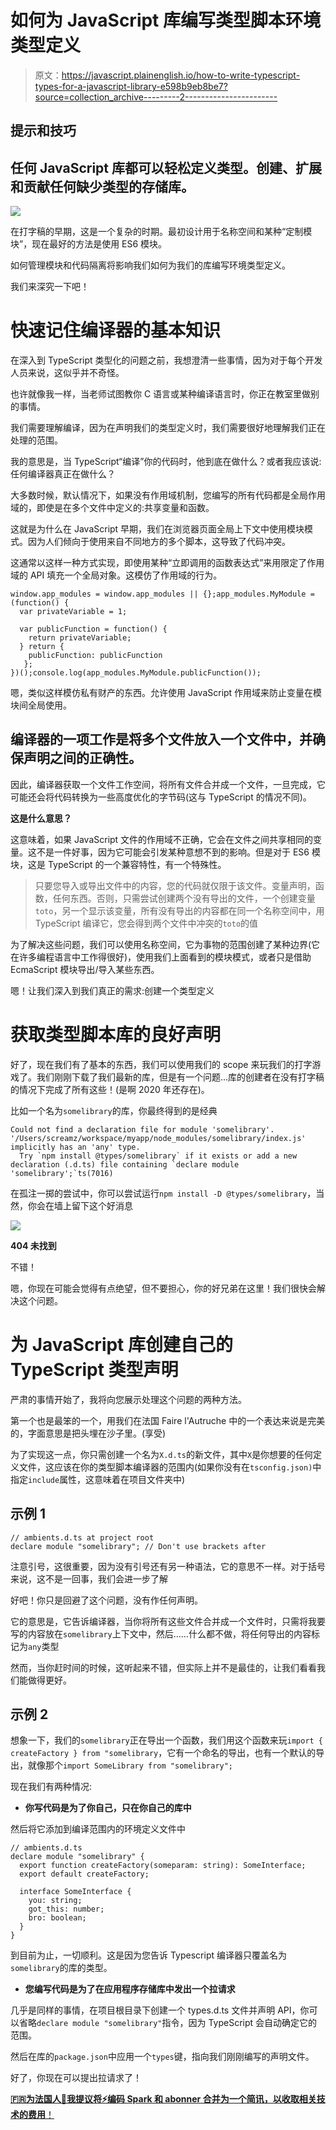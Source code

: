 # 如何为 JavaScript 库编写类型脚本环境类型定义

> 原文：<https://javascript.plainenglish.io/how-to-write-typescript-types-for-a-javascript-library-e598b9eb8be7?source=collection_archive---------2----------------------->

## 提示和技巧

## 任何 JavaScript 库都可以轻松定义类型。创建、扩展和贡献任何缺少类型的存储库。

![](img/c36b23e496d7f37a3b2a9bf0ff2f6e94.png)

在打字稿的早期，这是一个复杂的时期。最初设计用于名称空间和某种“定制模块”，现在最好的方法是使用 ES6 模块。

如何管理模块和代码隔离将影响我们如何为我们的库编写环境类型定义。

我们来深究一下吧！

# 快速记住编译器的基本知识

在深入到 TypeScript 类型化的问题之前，我想澄清一些事情，因为对于每个开发人员来说，这似乎并不奇怪。

也许就像我一样，当老师试图教你 C 语言或某种编译语言时，你正在教室里做别的事情。

我们需要理解编译，因为在声明我们的类型定义时，我们需要很好地理解我们正在处理的范围。

我的意思是，当 TypeScript“编译”你的代码时，他到底在做什么？或者我应该说:任何编译器真正在做什么？

大多数时候，默认情况下，如果没有作用域机制，您编写的所有代码都是全局作用域的，即使是在多个文件中定义的:共享变量和函数。

这就是为什么在 JavaScript 早期，我们在浏览器页面全局上下文中使用模块模式。因为人们倾向于使用来自不同地方的多个脚本，这导致了代码冲突。

这通常以这样一种方式实现，即使用某种“立即调用的函数表达式”来用限定了作用域的 API 填充一个全局对象。这模仿了作用域的行为。

```
window.app_modules = window.app_modules || {};app_modules.MyModule = (function() {
  var privateVariable = 1;

  var publicFunction = function() {
    return privateVariable;
  } return {
    publicFunction: publicFunction
   };
})();console.log(app_modules.MyModule.publicFunction());
```

嗯，类似这样模仿私有财产的东西。允许使用 JavaScript 作用域来防止变量在模块间全局使用。

## 编译器的一项工作是将多个文件放入一个文件中，并确保声明之间的正确性。

因此，编译器获取一个文件工作空间，将所有文件合并成一个文件，一旦完成，它可能还会将代码转换为一些高度优化的字节码(这与 TypeScript 的情况不同)。

**这是什么意思？**

这意味着，如果 JavaScript 文件的作用域不正确，它会在文件之间共享相同的变量。这不是一件好事，因为它可能会引发某种意想不到的影响。但是对于 ES6 模块，这是 TypeScript 的一个兼容特性，有一个特殊性。

> 只要您导入或导出文件中的内容，您的代码就仅限于该文件。变量声明，函数，任何东西。否则，只需尝试创建两个没有导出的文件，一个创建变量`toto`，另一个显示该变量，所有没有导出的内容都在同一个名称空间中，用 TypeScript 编译它，您会得到两个文件中冲突的`toto`的值

为了解决这些问题，我们可以使用名称空间，它为事物的范围创建了某种边界(它在许多编程语言中工作得很好)，使用我们上面看到的模块模式，或者只是借助 EcmaScript 模块导出/导入某些东西。

嗯！让我们深入到我们真正的需求:创建一个类型定义

# 获取类型脚本库的良好声明

好了，现在我们有了基本的东西，我们可以使用我们的 scope 来玩我们的打字游戏了。我们刚刚下载了我们最新的库，但是有一个问题…库的创建者在没有打字稿的情况下完成了所有这些！(是啊 2020 年还存在)。

比如一个名为`somelibrary`的库，你最终得到的是经典

```
Could not find a declaration file for module 'somelibrary'. '/Users/screamz/workspace/myapp/node_modules/somelibrary/index.js' implicitly has an 'any' type.
  Try `npm install @types/somelibrary` if it exists or add a new declaration (.d.ts) file containing `declare module 'somelibrary';`ts(7016)
```

在孤注一掷的尝试中，你可以尝试运行`npm install -D @types/somelibrary`，当然，你会在墙上留下这个好消息

![](img/58d208fb05b5126dc7563a9cd215ffe3.png)

**404 未找到**

不错！

嗯，你现在可能会觉得有点绝望，但不要担心，你的好兄弟在这里！我们很快会解决这个问题。

# 为 JavaScript 库创建自己的 TypeScript 类型声明

严肃的事情开始了，我将向您展示处理这个问题的两种方法。

第一个也是最笨的一个，用我们在法国 Faire l'Autruche 中的一个表达来说是完美的，字面意思是把头埋在沙子里。(享受)

为了实现这一点，你只需创建一个名为`X.d.ts`的新文件，其中`X`是你想要的任何定义文件，这应该在你的类型脚本编译器的范围内(如果你没有在`tsconfig.json)`中指定`include`属性，这意味着在项目文件夹中)

## 示例 1

```
// ambients.d.ts at project root
declare module "somelibrary"; // Don't use brackets after
```

注意引号，这很重要，因为没有引号还有另一种语法，它的意思不一样。对于括号来说，这不是一回事，我们会进一步了解

好吧！你只是回避了这个问题，没有作任何声明。

它的意思是，它告诉编译器，当你将所有这些文件合并成一个文件时，只需将我要写的内容放在`somelibrary`上下文中，然后……什么都不做，将任何导出的内容标记为`any`类型

然而，当你赶时间的时候，这听起来不错，但实际上并不是最佳的，让我们看看我们能做得更好。

## 示例 2

想象一下，我们的`somelibrary`正在导出一个函数，我们用这个函数来玩`import { createFactory } from "somelibrary`，它有一个命名的导出，也有一个默认的导出，就像那个`import SomeLibrary from "somelibrary";`

现在我们有两种情况:

*   **你写代码是为了你自己，只在你自己的库中**

然后将它添加到编译范围内的环境定义文件中

```
// ambients.d.ts
declare module "somelibrary" {
  export function createFactory(someparam: string): SomeInterface;
  export default createFactory;

  interface SomeInterface {
    you: string;
    got_this: number;
    bro: boolean;
  }
}
```

到目前为止，一切顺利。这是因为您告诉 Typescript 编译器只覆盖名为`somelibrary`的库的类型。

*   **您编写代码是为了在应用程序存储库中发出一个拉请求**

几乎是同样的事情，在项目根目录下创建一个 types.d.ts 文件并声明 API，你可以省略`declare module "somelibrary"`指令，因为 TypeScript 会自动确定它的范围。

然后在库的`package.json`中应用一个`types`键，指向我们刚刚编写的声明文件。

好了，你现在可以提出拉请求了！

[**🇫🇷为法国人🥖我提议将⚡️编码 Spark 和 abonner 合并为一个简讯，以收取相关技术的费用**！](https://codingspark.io/?referral=medium)